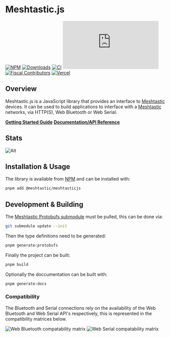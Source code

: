 # Meshtastic.js

[![NPM](https://badgen.net/npm/v/@meshtastic/meshtasticjs)](https://www.npmjs.com/package/@meshtastic/meshtasticjs)
[![Downloads](https://badgen.net/npm/dt/@meshtastic/meshtasticjs)](https://www.npmjs.com/package/@meshtastic/meshtasticjs)
[![CI](https://img.shields.io/github/workflow/status/meshtastic/meshtastic.js/CI?label=actions&logo=github&color=yellow)](https://github.com/meshtastic/meshtastic.js/actions/workflows/ci.yml)
[![CLA assistant](https://cla-assistant.io/readme/badge/meshtastic/meshtastic.js)](https://cla-assistant.io/meshtastic/meshtastic.js)
[![Fiscal Contributors](https://opencollective.com/meshtastic/tiers/badge.svg?label=Fiscal%20Contributors&color=deeppink)](https://opencollective.com/meshtastic/)
[![Vercel](https://img.shields.io/static/v1?label=Powered%20by&message=Vercel&style=flat&logo=vercel&color=000000)](https://vercel.com?utm_source=meshtastic&utm_campaign=oss)

## Overview

Meshtastic.js is a JavaScript library that provides an interface to [Meshtastic](https://meshtastic.org) devices. It can be used to build applications to interface with a [Meshtastic](https://meshtastic.org) networks, via HTTP(S), Web Bluetooth or Web Serial.

**[Getting Started Guide](https://meshtastic.org/docs/software/js/getting-started)**
**[Documentation/API Reference](https://js.meshtastic.org)**

## Stats

![Alt](https://repobeats.axiom.co/api/embed/8a0bb0a0222172b4eda88c3119b8291813a83994.svg "Repobeats analytics image")

## Installation & Usage

The library is available from [NPM](https://www.npmjs.com/package/@meshtastic/meshtasticjs) and can be installed with:

```bash
pnpm add @meshtastic/meshtasticjs
```

## Development & Building

The [Meshtastic Protobufs submodule](https://github.com/meshtastic/meshtastic-protobufs/) must be pulled, this can be done via:

```bash
git submodule update --init
```

Then the type definitions need to be generated:

```bash
pnpm generate:protobufs
```

Finally the project can be built:

```bash
pnpm build
```

Optionally the doccumentation can be built with:

```bash
pnpm generate:docs
```

### Compatibility

The Bluetooth and Serial connections rely on the availability of the Web Bluetooth and Web Serial API's respectively, this is represented in the compatibility matrices below.

![Web Bluetooth compatability matrix](https://caniuse.bitsofco.de/image/web-bluetooth.png)
![Web Serial compatability matrix](https://caniuse.bitsofco.de/image/web-serial.png)
